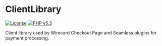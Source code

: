 # ClientLibrary

[![License](https://img.shields.io/badge/license-GPLv2-blue.svg)](https://raw.githubusercontent.com/wirecard/ClientLibrary/master/LICENSE)
[![PHP v5.3](https://img.shields.io/badge/php-v5.5-yellow.svg)](http://www.php.net)

Client library used by Wirecard Checkout Page and Seamless plugins for payment processing.


